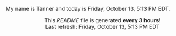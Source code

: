My name is Tanner and today is Friday, October 13, 5:13 PM EDT.

<p align="center">This <i>README</i> file is generated <b>every 3 hours</b>!</br>Last refresh: Friday, October 13, 5:13 PM EDT<br /></p>
